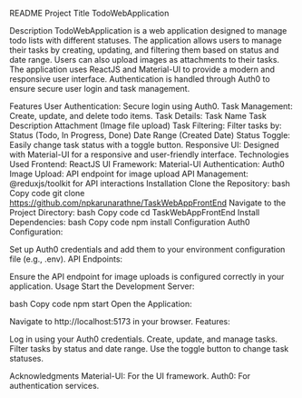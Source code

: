 README
Project Title
TodoWebApplication

Description
TodoWebApplication is a web application designed to manage todo lists with different statuses. The application allows users to manage their tasks by creating, updating, and filtering them based on status and date range. Users can also upload images as attachments to their tasks. The application uses ReactJS and Material-UI to provide a modern and responsive user interface. Authentication is handled through Auth0 to ensure secure user login and task management.

Features
User Authentication: Secure login using Auth0.
Task Management: Create, update, and delete todo items.
Task Details:
Task Name
Task Description
Attachment (Image file upload)
Task Filtering: Filter tasks by:
Status (Todo, In Progress, Done)
Date Range (Created Date)
Status Toggle: Easily change task status with a toggle button.
Responsive UI: Designed with Material-UI for a responsive and user-friendly interface.
Technologies Used
Frontend: ReactJS
UI Framework: Material-UI
Authentication: Auth0
Image Upload: API endpoint for image upload
API Management: @reduxjs/toolkit for API interactions
Installation
Clone the Repository:
bash
Copy code
git clone https://github.com/npkarunarathne/TaskWebAppFrontEnd
Navigate to the Project Directory:
bash
Copy code
cd TaskWebAppFrontEnd
Install Dependencies:
bash
Copy code
npm install
Configuration
Auth0 Configuration:

Set up Auth0 credentials and add them to your environment configuration file (e.g., .env).
API Endpoints:

Ensure the API endpoint for image uploads is configured correctly in your application.
Usage
Start the Development Server:

bash
Copy code
npm start
Open the Application:

Navigate to http://localhost:5173 in your browser.
Features:

Log in using your Auth0 credentials.
Create, update, and manage tasks.
Filter tasks by status and date range.
Use the toggle button to change task statuses.

Acknowledgments
Material-UI: For the UI framework.
Auth0: For authentication services.
